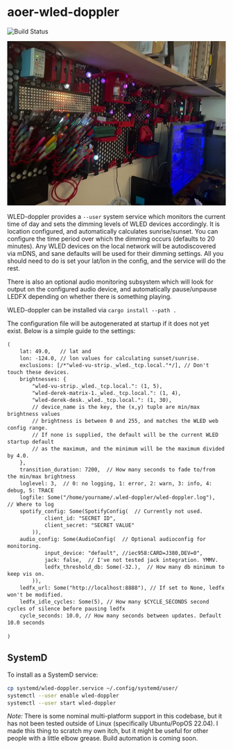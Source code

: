 aoer-wled-doppler
=================
![Build Status](https://github.com/armyofevilrobots/aoer-wled-doppler/actions/workflows/rust.yml/badge.svg)

![](web/doppler-wall-animated.webp)

WLED-doppler provides a `--user` system service which monitors the current time of day
and sets the dimming levels of WLED devices accordingly. It is location configured,
and automatically calculates sunrise/sunset. You can configure the time period over
which the dimming occurs (defaults to 20 minutes). Any WLED devices on the local 
network will be autodiscovered via mDNS, and sane defaults will be used for their
dimming settings. All you should need to do is set your lat/lon in the config, and
the service will do the rest.

There is also an optional audio monitoring subsystem which will look for output on
the configured audio device, and automatically pause/unpause LEDFX depending on
whether there is something playing. 

WLED-doppler can be installed via `cargo install --path .`

The configuration file will be autogenerated at startup if it does not yet exist.
Below is a simple guide to the settings:

```ron
(
    lat: 49.0,   // lat and
    lon: -124.0, // lon values for calculating sunset/sunrise.
    exclusions: [/*"wled-vu-strip._wled._tcp.local."*/], // Don't touch these devices.
    brightnesses: { 
        "wled-vu-strip._wled._tcp.local.": (1, 5), 
        "wled-derek-matrix-1._wled._tcp.local.": (1, 4),
        "wled-derek-desk._wled._tcp.local.": (1, 30),
        // device_name is the key, the (x,y) tuple are min/max brightness values
        // brightness is between 0 and 255, and matches the WLED web config range.
        // If none is supplied, the default will be the current WLED startup default
        // as the maximum, and the minimum will be the maximum divided by 4.0.
    },
    transition_duration: 7200,  // How many seconds to fade to/from the min/max brightness
    loglevel: 3,  // 0: no logging, 1: error, 2: warn, 3: info, 4: debug, 5: TRACE
    logfile: Some("/home/yourname/.wled-doppler/wled-doppler.log"),  // Where to log
    spotify_config: Some(SpotifyConfig(  // Currently not used.
            client_id: "SECRET ID",
            client_secret: "SECRET VALUE"
        )),
    audio_config: Some(AudioConfig(  // Optional audioconfig for monitoring.
            input_device: "default", //iec958:CARD=J380,DEV=0",
            jack: false,  // I've not tested jack integration. YMMV.
            ledfx_threshold_db: Some(-32.),  // How many db minimum to keep vis on.
        )),
    ledfx_url: Some("http://localhost:8888"), // If set to None, ledfx won't be modified.
    ledfx_idle_cycles: Some(5), // How many $CYCLE_SECONDS second cycles of silence before pausing ledfx 
    cycle_seconds: 10.0, // How many seconds between updates. Default 10.0 seconds

)

```

SystemD
-------

To install as a SystemD service:

```bash
cp systemd/wled-doppler.service ~/.config/systemd/user/
systemctl --user enable wled-doppler
systemctl --user start wled-doppler
```

*Note:* There is some nominal multi-platform support in this codebase, but it has not been
tested outside of Linux (specifically Ubuntu/PopOS 22.04). I made this thing to scratch my
own itch, but it might be useful for other people with a little elbow grease.
Build automation is coming soon.
